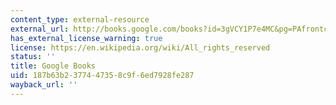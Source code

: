 ```yaml
---
content_type: external-resource
external_url: http://books.google.com/books?id=3gVCY1P7e4MC&pg=PAfrontcover
has_external_license_warning: true
license: https://en.wikipedia.org/wiki/All_rights_reserved
status: ''
title: Google Books
uid: 187b63b2-3774-4735-8c9f-6ed7928fe287
wayback_url: ''
---
```

